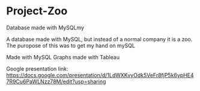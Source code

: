 # Project-Zoo
Database made with MySQLmy

A database made with MySQL, but instead of a normal company it is a zoo. The puropose of this was to get my hand on mySQL

Made with MySQL
Graphs made with Tableau

Google presentation link: https://docs.google.com/presentation/d/1LdWXKvyOdk5VeFr8fjP5k6ypHE47R9Cu6PaWLNzz78M/edit?usp=sharing
